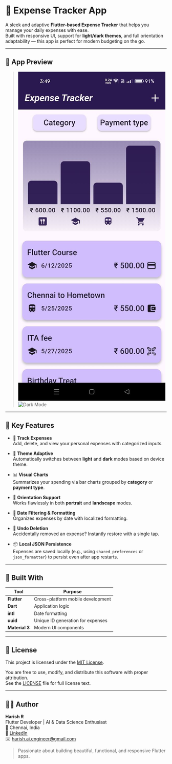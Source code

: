 # 💸 Expense Tracker App

A sleek and adaptive **Flutter-based Expense Tracker** that helps you manage your daily expenses with ease.  
Built with responsive UI, support for **light/dark themes**, and full orientation adaptability — this app is perfect for modern budgeting on the go.

---

## 📱 App Preview

> ![Light Mode](assets/light_mode/photo1.jpg)  
> ![Dark Mode](assetss/dark_mode/photo1.jpg)

---

## 🌟 Key Features

- 🧾 **Track Expenses**  
  Add, delete, and view your personal expenses with categorized inputs.

- 🌈 **Theme Adaptive**  
  Automatically switches between **light** and **dark** modes based on device theme.

- 📊 **Visual Charts**  
  Summarizes your spending via bar charts grouped by **category** or **payment type**.

- 🧭 **Orientation Support**  
  Works flawlessly in both **portrait** and **landscape** modes.

- 📆 **Date Filtering & Formatting**  
  Organizes expenses by date with localized formatting.

- 🔐 **Undo Deletion**  
  Accidentally removed an expense? Instantly restore with a single tap.

- 📦 **Local JSON Persistence**  
  Expenses are saved locally (e.g., using `shared_preferences` or `json_formatter`) to persist even after app restarts.

---

## 🧰 Built With

| Tool          | Purpose                            |
|---------------|------------------------------------|
| **Flutter**   | Cross-platform mobile development  |
| **Dart**      | Application logic                  |
| **intl**      | Date formatting                    |
| **uuid**      | Unique ID generation for expenses  |
| **Material 3**| Modern UI components               |

---

## 📄 License

This project is licensed under the [MIT License](LICENSE).

You are free to use, modify, and distribute this software with proper attribution.  
See the [LICENSE](LICENSE) file for full license text.

---

## 👨‍💻 Author

**Harish R**  
Flutter Developer | AI & Data Science Enthusiast  
📍 Chennai, India  
🔗 [LinkedIn](www.linkedin.com/in/harish-ai-engineer)  
✉️ harish.ai.engineer@gmail.com

> Passionate about building beautiful, functional, and responsive Flutter apps.

